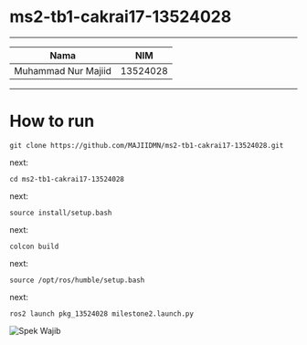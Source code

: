 # ms2-tb1-cakrai17-13524028
---
|Nama|NIM|
|----|---|
|Muhammad Nur Majiid|13524028|
---
# How to run

```
git clone https://github.com/MAJIIDMN/ms2-tb1-cakrai17-13524028.git
```
next:
```
cd ms2-tb1-cakrai17-13524028
```
next:
```
source install/setup.bash
```
next:
```
colcon build
```
next:
```
source /opt/ros/humble/setup.bash
```
next:
```
ros2 launch pkg_13524028 milestone2.launch.py
```
![Spek Wajib](https://imgur.com/gallery/tubes2-uro-ros2-C7QVsWd#J0STQDx)
